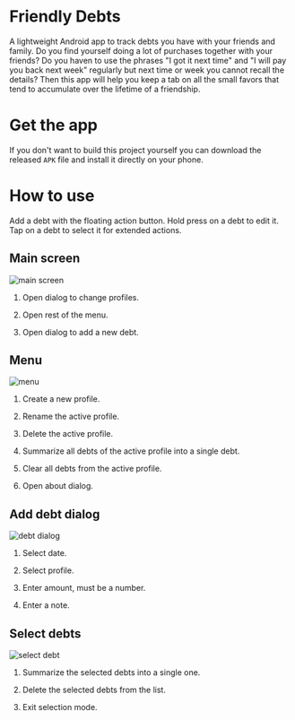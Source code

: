 # Friendly Debts

A lightweight Android app to track debts you have with your friends and family.
Do you find yourself doing a lot of purchases together with your friends? Do you haven to use
the phrases "I got it next time" and "I will pay you back next week" regularly but next time 
or week you cannot recall the details? Then this app will help you keep a tab on all the small
favors that tend to accumulate over the lifetime of a friendship.

# Get the app

If you don't want to build this project yourself you can download the released ``APK`` file
and install it directly on your phone.


# How to use

Add a debt with the floating action button.
Hold press on a debt to edit it.
Tap on a debt to select it for extended actions.


## Main screen

![main screen](./img/Main.png)

1. Open dialog to change profiles.

2. Open rest of the menu.

3. Open dialog to add a new debt.


## Menu

![menu](./img/Menu.png)

1. Create a new profile.

2. Rename the active profile.

3. Delete the active profile.

4. Summarize all debts of the active profile into a single debt.

5. Clear all debts from the active profile.

6. Open about dialog.


## Add debt dialog

![debt dialog](./img/Add.png)

1. Select date.

2. Select profile.

3. Enter amount, must be a number.

4. Enter a note.


## Select debts

![select debt](./img/Items.png)

1. Summarize the selected debts into a single one.

2. Delete the selected debts from the list.

3. Exit selection mode.
